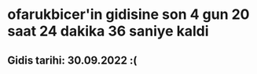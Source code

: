 # ofarukbicer'in gidisine son 4 gun 20 saat 24 dakika 36 saniye kaldi

## Gidis tarihi: 30.09.2022 :(